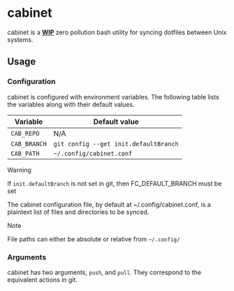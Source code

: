 # cabinet
cabinet is a __<ins>WIP</ins>__ zero pollution bash utility for syncing dotfiles between Unix systems.

## Usage
### Configuration
cabinet is configured with environment variables. The following table lists the variables along with their default values.

Variable  | Default value 
--- | --- 
`CAB_REPO`  | N/A
`CAB_BRANCH`  | `git config --get init.defaultBranch`
`CAB_PATH` | `~/.config/cabinet.conf`

> [!WARNING]
> If `init.defaultBranch` is not set in git, then FC_DEFAULT_BRANCH must be set

The cabinet configuration file, by default at ~/.config/cabinet.conf, is a plaintext list of files and directories to be synced.
> [!NOTE]
> File paths can either be absolute or relative from `~/.config/`

### Arguments
cabinet has two arguments, `push`, and `pull`. They correspond to the equivalent actions in git. 
